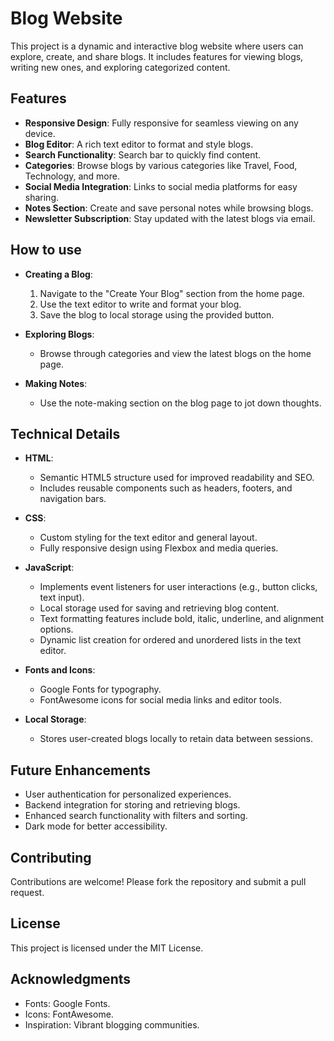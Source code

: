 # Blog Website

This project is a dynamic and interactive blog website where users can explore, create, and share blogs. It includes features for viewing blogs, writing new ones, and exploring categorized content.

## Features

- **Responsive Design**: Fully responsive for seamless viewing on any device.
- **Blog Editor**: A rich text editor to format and style blogs.
- **Search Functionality**: Search bar to quickly find content.
- **Categories**: Browse blogs by various categories like Travel, Food, Technology, and more.
- **Social Media Integration**: Links to social media platforms for easy sharing.
- **Notes Section**: Create and save personal notes while browsing blogs.
- **Newsletter Subscription**: Stay updated with the latest blogs via email.

## How to use

- **Creating a Blog**:
  1. Navigate to the "Create Your Blog" section from the home page.
  2. Use the text editor to write and format your blog.
  3. Save the blog to local storage using the provided button.
  
- **Exploring Blogs**:
  - Browse through categories and view the latest blogs on the home page.

- **Making Notes**:
  - Use the note-making section on the blog page to jot down thoughts.

## Technical Details

- **HTML**:
  - Semantic HTML5 structure used for improved readability and SEO.
  - Includes reusable components such as headers, footers, and navigation bars.

- **CSS**:
  - Custom styling for the text editor and general layout.
  - Fully responsive design using Flexbox and media queries.

- **JavaScript**:
  - Implements event listeners for user interactions (e.g., button clicks, text input).
  - Local storage used for saving and retrieving blog content.
  - Text formatting features include bold, italic, underline, and alignment options.
  - Dynamic list creation for ordered and unordered lists in the text editor.

- **Fonts and Icons**:
  - Google Fonts for typography.
  - FontAwesome icons for social media links and editor tools.

- **Local Storage**:
  - Stores user-created blogs locally to retain data between sessions.

## Future Enhancements

- User authentication for personalized experiences.
- Backend integration for storing and retrieving blogs.
- Enhanced search functionality with filters and sorting.
- Dark mode for better accessibility.

## Contributing

Contributions are welcome! Please fork the repository and submit a pull request.

## License

This project is licensed under the MIT License.

## Acknowledgments

- Fonts: Google Fonts.
- Icons: FontAwesome.
- Inspiration: Vibrant blogging communities.
